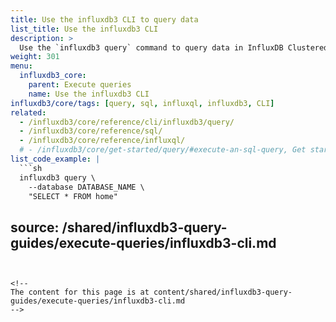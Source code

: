 ```yaml
---
title: Use the influxdb3 CLI to query data
list_title: Use the influxdb3 CLI
description: >
  Use the `influxdb3 query` command to query data in InfluxDB Clustered with SQL.
weight: 301
menu:
  influxdb3_core:
    parent: Execute queries
    name: Use the influxdb3 CLI
influxdb3/core/tags: [query, sql, influxql, influxdb3, CLI]
related:
  - /influxdb3/core/reference/cli/influxdb3/query/
  - /influxdb3/core/reference/sql/
  - /influxdb3/core/reference/influxql/
  # - /influxdb3/core/get-started/query/#execute-an-sql-query, Get started querying data
list_code_example: |
  ```sh
  influxdb3 query \
    --database DATABASE_NAME \
    "SELECT * FROM home"
  ```
source: /shared/influxdb3-query-guides/execute-queries/influxdb3-cli.md
---
```


<!--
The content for this page is at content/shared/influxdb3-query-guides/execute-queries/influxdb3-cli.md
-->
